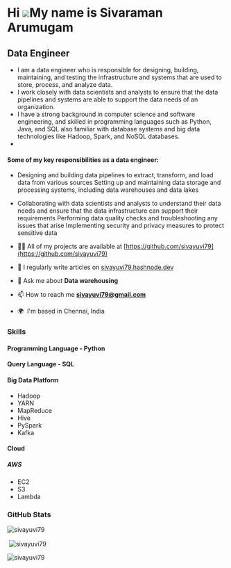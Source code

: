Hi ![](https://user-images.githubusercontent.com/18350557/176309783-0785949b-9127-417c-8b55-ab5a4333674e.gif)My name is Sivaraman Arumugam
==========================================================================================================================================

Data Engineer
-------------
- I am a data engineer who is responsible for designing, building, maintaining, and testing the infrastructure and systems that are used to store, process, and analyze data. 
- I work closely with data scientists and analysts to ensure that the data pipelines and systems are able to support the data needs of an organization. 
- I have a strong background in computer science and software engineering, and skilled in programming languages such as Python, Java, and SQL also familiar with database systems and big data technologies like Hadoop, Spark, and NoSQL databases.
- 
#### Some of my key responsibilities as a data engineer: 
- Designing and building data pipelines to extract, transform, and load data from various sources Setting up and maintaining data storage and processing systems, including data warehouses and data lakes 
- Collaborating with data scientists and analysts to understand their data needs and ensure that the data infrastructure can support their requirements Performing data quality checks and troubleshooting any issues that arise Implementing security and privacy measures to protect sensitive data
 
- 👨‍💻 All of my projects are available at [https://github.com/sivayuvi79](https://github.com/sivayuvi79)

- 📝 I regularly write articles on [sivayuvi79.hashnode.dev](sivayuvi79.hashnode.dev)

- 💬 Ask me about **Data warehousing**

- 📫 How to reach me **sivayuvi79@gmail.com**

- 🌍  I'm based in Chennai, India

### Skills

#### Programming Language - Python
#### Query Language - SQL
#### Big Data Platform
* Hadoop
* YARN
* MapReduce
* Hive
* PySpark
* Kafka

#### Cloud
##### AWS
* EC2
* S3
* Lambda


### GitHub Stats
<p><img align="center" src="https://github-readme-streak-stats.herokuapp.com/?user=sivayuvi79&" alt="sivayuvi79" /></p>
<p>&nbsp;<img align="center" src="https://github-readme-stats.vercel.app/api?username=sivayuvi79&show_icons=true&locale=en" alt="sivayuvi79" /></p>
<p><img align="left" src="https://github-readme-stats.vercel.app/api/top-langs?username=sivayuvi79&show_icons=true&locale=en&layout=compact" alt="sivayuvi79" /></p>
